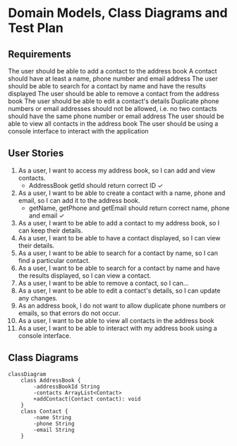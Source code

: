 # Domain Models, Class Diagrams and Test Plan

## Requirements

The user should be able to add a contact to the address book
A contact should have at least a name, phone number and email address
The user should be able to search for a contact by name and have the results displayed
The user should be able to remove a contact from the address book
The user should be able to edit a contact's details
Duplicate phone numbers or email addresses should not be allowed, i.e. no two contacts should have the same phone number or email address
The user should be able to view all contacts in the address book
The user should be using a console interface to interact with the application

## User Stories

1. As a user, I want to access my address book, so I can add and view contacts.
    - AddressBook getId should return correct ID ✓
2. As a user, I want to be able to create a contact with a name, phone and email, so I can add it to the address book.
    - getName, getPhone and getEmail should return correct name, phone and email ✓
3. As a user, I want to be able to add a contact to my address book, so I can keep their details. 
3. As a user, I want to be able to have a contact displayed, so I can view their details. 
4. As a user, I want to be able to search for a contact by name, so I can find a particular contact. 
5. As a user, I want to be able to search for a contact by name and have the results displayed, so I can view a contact.
6. As a user, I want to be able to remove a contact, so I can...
7. As a user, I want to be able to edit a contact's details, so I can update any changes. 
8. As an address book, I do not want to allow duplicate phone numbers or emails, so that errors do not occur.
9. As a user, I want to be able to view all contacts in the address book
10. As a user, I want to be able to interact with my address book using a console interface. 

## Class Diagrams

```mermaid
classDiagram
    class AddressBook {
        -addressBookId String
        -contacts ArrayList<Contact>
        +addContact(Contact contact): void
    }
    class Contact {
        -name String
        -phone String
        -email String
    }
```

